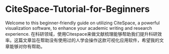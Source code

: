 # CiteSpace-Tutorial-for-Beginners
Welcome to this beginner-friendly guide on utilizing CiteSpace, a powerful visualization software, to enhance your academic writing and research experience.
在科研领域，使用Citespace来做文献梳理能够帮助我们提升科研效率。这篇文章旨在帮助没有使用过的人学会操作这款可视化应用软件，希望我的文章能够对你有帮助。
